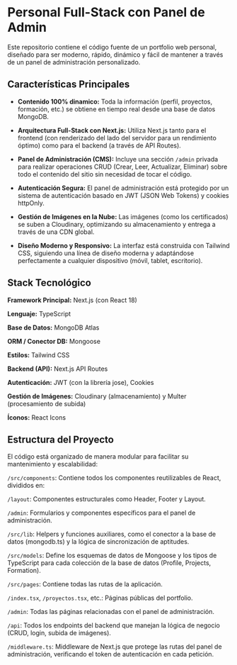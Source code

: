 # Personal Full-Stack con Panel de Admin
Este repositorio contiene el código fuente de un portfolio web personal, diseñado para ser moderno, rápido, dinámico y fácil de mantener a través de un panel de administración personalizado.



## Características Principales

- **Contenido 100% dinamico:** Toda la información (perfil, proyectos, formación, etc.) se obtiene en tiempo real desde una base de datos MongoDB.

- **Arquitectura Full-Stack con Next.js:** Utiliza Next.js tanto para el frontend (con renderizado del lado del servidor para un rendimiento óptimo) como para el backend (a través de API Routes).

- **Panel de Administración (CMS):** Incluye una sección `/admin` privada para realizar operaciones CRUD (Crear, Leer, Actualizar, Eliminar) sobre todo el contenido del sitio sin necesidad de tocar el código.

- **Autenticación Segura:** El panel de administración está protegido por un sistema de autenticación basado en JWT (JSON Web Tokens) y cookies httpOnly.

- **Gestión de Imágenes en la Nube:** Las imágenes (como los certificados) se suben a Cloudinary, optimizando su almacenamiento y entrega a través de una CDN global.

- **Diseño Moderno y Responsivo:** La interfaz está construida con Tailwind CSS, siguiendo una línea de diseño moderna y adaptándose perfectamente a cualquier dispositivo (móvil, tablet, escritorio).

## Stack Tecnológico

**Framework Principal:** Next.js (con React 18)

**Lenguaje:** TypeScript

**Base de Datos:** MongoDB Atlas

**ORM / Conector DB:** Mongoose

**Estilos:** Tailwind CSS

**Backend (API):** Next.js API Routes

**Autenticación:** JWT (con la librería jose), Cookies

**Gestión de Imágenes:** Cloudinary (almacenamiento) y Multer (procesamiento de subida)

**Íconos:** React Icons


## Estructura del Proyecto

El código está organizado de manera modular para facilitar su mantenimiento y escalabilidad:

`/src/components`: Contiene todos los componentes reutilizables de React, divididos en:

`/layout`: Componentes estructurales como Header, Footer y Layout.

`/admin`: Formularios y componentes específicos para el panel de administración.

`/src/lib`: Helpers y funciones auxiliares, como el conector a la base de datos (mongodb.ts) y la lógica de sincronización de aptitudes.

`/src/models`: Define los esquemas de datos de Mongoose y los tipos de TypeScript para cada colección de la base de datos (Profile, Projects, Formation).

`/src/pages`: Contiene todas las rutas de la aplicación.

`/index.tsx`, `/proyectos.tsx`, etc.: Páginas públicas del portfolio.

`/admin`: Todas las páginas relacionadas con el panel de administración.

`/api`: Todos los endpoints del backend que manejan la lógica de negocio (CRUD, login, subida de imágenes).

`/middleware.ts`: Middleware de Next.js que protege las rutas del panel de administración, verificando el token de autenticación en cada petición.